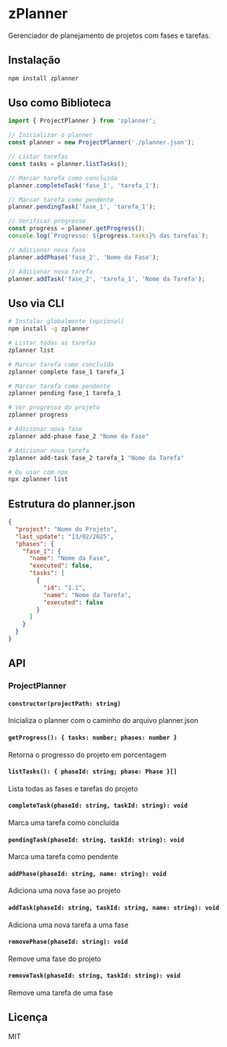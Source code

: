 # zPlanner

Gerenciador de planejamento de projetos com fases e tarefas.

## Instalação

```bash
npm install zplanner
```

## Uso como Biblioteca

```typescript
import { ProjectPlanner } from 'zplanner';

// Inicializar o planner
const planner = new ProjectPlanner('./planner.json');

// Listar tarefas
const tasks = planner.listTasks();

// Marcar tarefa como concluída
planner.completeTask('fase_1', 'tarefa_1');

// Marcar tarefa como pendente
planner.pendingTask('fase_1', 'tarefa_1');

// Verificar progresso
const progress = planner.getProgress();
console.log(`Progresso: ${progress.tasks}% das tarefas`);

// Adicionar nova fase
planner.addPhase('fase_2', 'Nome da Fase');

// Adicionar nova tarefa
planner.addTask('fase_2', 'tarefa_1', 'Nome da Tarefa');
```

## Uso via CLI

```bash
# Instalar globalmente (opcional)
npm install -g zplanner

# Listar todas as tarefas
zplanner list

# Marcar tarefa como concluída
zplanner complete fase_1 tarefa_1

# Marcar tarefa como pendente
zplanner pending fase_1 tarefa_1

# Ver progresso do projeto
zplanner progress

# Adicionar nova fase
zplanner add-phase fase_2 "Nome da Fase"

# Adicionar nova tarefa
zplanner add-task fase_2 tarefa_1 "Nome da Tarefa"

# Ou usar com npx
npx zplanner list
```

## Estrutura do planner.json

```json
{
  "project": "Nome do Projeto",
  "last_update": "13/02/2025",
  "phases": {
    "fase_1": {
      "name": "Nome da Fase",
      "executed": false,
      "tasks": [
        {
          "id": "1.1",
          "name": "Nome da Tarefa",
          "executed": false
        }
      ]
    }
  }
}
```

## API

### ProjectPlanner

#### `constructor(projectPath: string)`
Inicializa o planner com o caminho do arquivo planner.json

#### `getProgress(): { tasks: number; phases: number }`
Retorna o progresso do projeto em porcentagem

#### `listTasks(): { phaseId: string; phase: Phase }[]`
Lista todas as fases e tarefas do projeto

#### `completeTask(phaseId: string, taskId: string): void`
Marca uma tarefa como concluída

#### `pendingTask(phaseId: string, taskId: string): void`
Marca uma tarefa como pendente

#### `addPhase(phaseId: string, name: string): void`
Adiciona uma nova fase ao projeto

#### `addTask(phaseId: string, taskId: string, name: string): void`
Adiciona uma nova tarefa a uma fase

#### `removePhase(phaseId: string): void`
Remove uma fase do projeto

#### `removeTask(phaseId: string, taskId: string): void`
Remove uma tarefa de uma fase

## Licença

MIT
